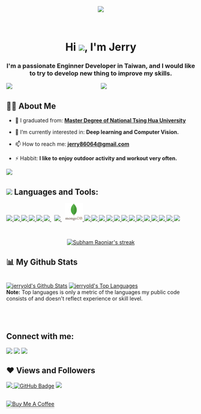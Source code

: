 <div align=center>
<img src="https://github.com/Anmol-Baranwal/Cool-GIFs-For-GitHub/assets/74038190/8aa99f6c-267d-4977-9cd3-1a4c11675863" width="500">
</div>
<br><br>

<h1 align="center">Hi <img src="https://raw.githubusercontent.com/MartinHeinz/MartinHeinz/master/wave.gif" width="30px">, I'm Jerry</h1>
<h3 align="center">I'm a passionate Enginner Developer in Taiwan, and I would like to try to develop new thing to improve my skills.</h3>
<div style="width:100%;overflow:hidden;">
        <div style="float:left;width:50%;float:left;">
                <img src="https://user-images.githubusercontent.com/74038190/212748842-9fcbad5b-6173-4175-8a61-521f3dbb7514.gif" width="100">
        </div>
        <div style="float:right;width:50%;float:right;">
                <img src="https://github.com/Anmol-Baranwal/Cool-GIFs-For-GitHub/assets/74038190/9d0fd0c4-5c7f-4122-b884-64a1e1685d2d" width="100">
        </div>
</div>

## 🙋‍♂️ About Me

- 🔭 I graduated from: **[Master Degree of National Tsing Hua University](https://nthu-en.site.nthu.edu.tw/)**

- 🌱 I’m currently interested in: **Deep learning and Computer Vision.**
        
- 📫 How to reach me: **jerry86064@gmail.com**
        
- ⚡ Habbit: **I like to enjoy outdoor activity and workout very often.**
<div align=left>
<img src="https://github.com/Anmol-Baranwal/Cool-GIFs-For-GitHub/assets/74038190/9d0fd0c4-5c7f-4122-b884-64a1e1685d2d" width="240">
</div> 


    
    

    

## <img src="https://github.com/Anmol-Baranwal/Cool-GIFs-For-GitHub/assets/74038190/0b335028-1d3d-4ee5-b5b3-a373d499be7e" width="30"> Languages and Tools:

<p align="left"> 
    <a href="https://developer.mozilla.org/en-US/docs/Web/JavaScript" target="_blank"> <img src="https://img.icons8.com/color/64/000000/javascript.png"/> </a> 
    <a href="https://www.w3.org/html/" target="_blank"> <img src="https://img.icons8.com/color/64/000000/html-5.png"/> </a> 
    <a href="https://www.w3schools.com/css/" target="_blank"> <img src="https://img.icons8.com/color/64/000000/css3.png"/> </a> 
    <a href="https://getbootstrap.com" target="_blank"> <img src="https://img.icons8.com/color/64/000000/bootstrap.png"/> </a> 
    <a href="https://www.python.org" target="_blank"> <img src="https://img.icons8.com/color/64/000000/python.png"/> </a> 
    <a style="padding-right:8px;" href="https://nodejs.org" target="_blank"> <img src="https://img.icons8.com/color/64/000000/nodejs.png"/> </a> 
    <a style="padding-right:8px;" href="https://www.mysql.com/" target="_blank"> <img src="https://img.icons8.com/fluent/64/000000/mysql-logo.png"/> </a>
    <a href="https://www.mongodb.com/" target="_blank"> <img src="https://raw.githubusercontent.com/devicons/devicon/master/icons/mongodb/mongodb-original-wordmark.svg" alt="mongodb" width="48" height="48"/> </a> 
    <a href="https://git-scm.com/" target="_blank"> <img src="https://img.icons8.com/color/64/000000/git.png"/> </a> 
    <a href="https://www.cprogramming.com/" target="_blank"> <img src="https://img.icons8.com/color/64/000000/c-programming.png"/> </a>
    <a href="https://www.tensorflow.org/?hl=zh-tw" target="_blank"> <img src="https://img.icons8.com/color/64/000000/tensorflow.png"/> </a>
    <a href="https://developer.android.com/studio?gclid=CjwKCAjwp_GJBhBmEiwALWBQk5SwVnsCJ1XbDjIIeXgbknFbXzMhHhapaaUr-3rO_Rph0Xl7d_yE6hoCcAoQAvD_BwE&gclsrc=aw.ds" target="_blank"> <img src="https://img.icons8.com/color/64/000000/android-os.png"/>
    <a href="https://angular.io/" target="_blank"> <img src="https://img.icons8.com/color/64/000000/angularjs.png"/>
    <a href="https://selenium-python.readthedocs.io/" target="_blank"> <img src="https://img.icons8.com/color/64/000000/selenium-test-automation.png"/>
    <a href="https://aws.amazon.com/tw/?nc2=h_lg" target="_blank"> <img src="https://img.icons8.com/color/64/000000/amazon-web-services.png"/>
    <a href="https://pytorch.org/" target="_blank"> <img src="https://www.vectorlogo.zone/logos/pytorch/pytorch-icon.svg"/>
    <a href="https://opencv.org/" target="_blank"> <img src="https://www.vectorlogo.zone/logos/opencv/opencv-icon.svg"/>
    <a href="https://www.sqlite.org/index.html" target="_blank"> <img src="https://www.vectorlogo.zone/logos/sqlite/sqlite-icon.svg"/>
    <a href="https://unity.com/" target="_blank"> <img src="https://www.vectorlogo.zone/logos/unity3d/unity3d-icon.svg"/>
    <a href="https://www.linux.org/" target="_blank"> <img src="https://img.icons8.com/color/64/000000/linux--v2.png"/>
    <a href="https://www.djangoproject.com/" target="_blank"> <img src="https://img.icons8.com/color/64/000000/django.png"/>
    
    



</p>


<br/>

<p align="center">
    <a href="https://github.com/SubhamRaoniar28/github-readme-streak-stats">
        <img title="🔥 Get streak stats for your profile at git.io/streak-stats" alt="Subham Raoniar's streak" src="https://github-readme-streak-stats.herokuapp.com/?user=SubhamRaoniar28&theme=black-ice&hide_border=true&stroke=0000&background=060A0CD0"/>
    </a>
</p>

## 📊 My Github Stats

  <br/>
    <a href="https://github.com/jerryold/github-readme-stats"><img alt="jerryold's Github Stats" src="https://github-readme-stats.vercel.app/api?username=jerryold&show_icons=true&count_private=true&theme=react&hide_border=true&bg_color=0D1117" /></a>
  <a href="https://github.com/jerryold/github-readme-stats"><img alt="jerryold's Top Languages" src="https://github-readme-stats.vercel.app/api/top-langs/?username=jerryold&langs_count=8&count_private=true&layout=compact&theme=react&hide_border=true&bg_color=0D1117" /></a>
  <br/>
  <b>Note:</b> Top languages is only a metric of the languages my public code consists of and doesn't reflect experience or skill level.


<br/>
<br/>



<br/>
<br/>

## Connect with me:
<p align="left">


<a href = "https://www.linkedin.com/in/sheng-che-jerry-kao-20abb618a/"><img src="https://user-images.githubusercontent.com/74038190/235294012-0a55e343-37ad-4b0f-924f-c8431d9d2483.gif" width="80"></a>
<a href = "https://www.facebook.com/profile.php?id=100001822796240"><img src="https://user-images.githubusercontent.com/74038190/235294010-ec412ef5-e3da-4efa-b1d4-0ab4d4638755.gif" width="80"></a>
<a href = "https://www.instagram.com/jerryold_0602/"><img src="https://user-images.githubusercontent.com/74038190/235294013-a33e5c43-a01c-43f6-b44d-a406d8b4ab75.gif" width="80"></a>


</p>

## ❤ Views and Followers
<a href="https://github.com/Meghna-DAS/github-profile-views-counter">
    <img src="https://komarev.com/ghpvc/?username=jerryold">
</a>
<a href="https://github.com/jerryold?tab=followers"><img src="https://img.shields.io/github/followers/jerryold?label=Followers&style=social" alt="GitHub Badge"></a>

<img src="https://github.com/Anmol-Baranwal/Cool-GIFs-For-GitHub/assets/74038190/d48893bd-0757-481c-8d7e-ba3e163feae7" />
<br></br>


<a href="https://www.buymeacoffee.com/jerry86064" target="_blank"><img src="https://www.buymeacoffee.com/assets/img/custom_images/orange_img.png" alt="Buy Me A Coffee" style="height: 41px !important;width: 174px !important;box-shadow: 0px 3px 2px 0px rgba(190, 190, 190, 0.5) !important;-webkit-box-shadow: 0px 3px 2px 0px rgba(190, 190, 190, 0.5) !important;" ></a>
